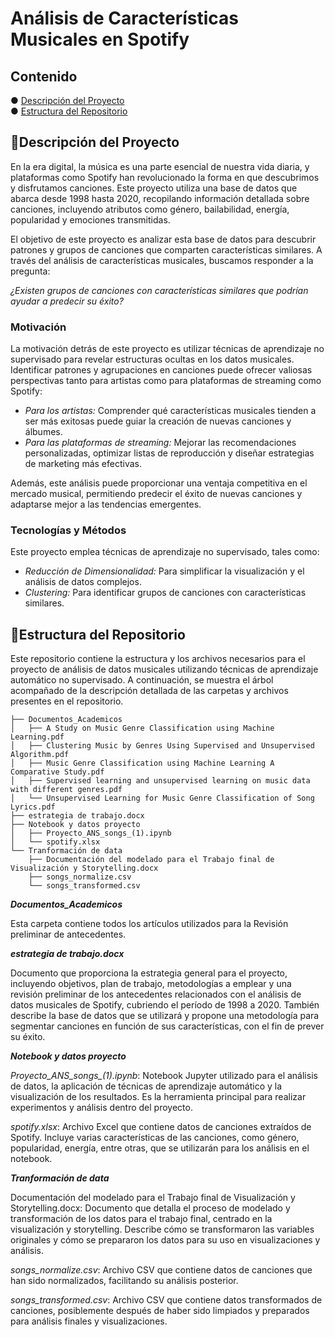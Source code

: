 # Análisis de Características Musicales en Spotify

## Contenido

●  [Descripción del Proyecto](#descripcion_proyecto)<br/>
●  [Estructura del Repositorio](#estructura_del_repo)<br/>

## 📌Descripción del Proyecto <a name="descripcion_proyecto"></a>

En la era digital, la música es una parte esencial de nuestra vida diaria, y plataformas como Spotify han revolucionado la forma en que descubrimos y disfrutamos canciones. Este proyecto utiliza una base de datos que abarca desde 1998 hasta 2020, recopilando información detallada sobre canciones, incluyendo atributos como género, bailabilidad, energía, popularidad y emociones transmitidas.

El objetivo de este proyecto es analizar esta base de datos para descubrir patrones y grupos de canciones que comparten características similares. A través del análisis de características musicales, buscamos responder a la pregunta:

*¿Existen grupos de canciones con características similares que podrían ayudar a predecir su éxito?*

### Motivación

La motivación detrás de este proyecto es utilizar técnicas de aprendizaje no supervisado para revelar estructuras ocultas en los datos musicales. Identificar patrones y agrupaciones en canciones puede ofrecer valiosas perspectivas tanto para artistas como para plataformas de streaming como Spotify:

- *Para los artistas:* Comprender qué características musicales tienden a ser más exitosas puede guiar la creación de nuevas canciones y álbumes.
- *Para las plataformas de streaming:* Mejorar las recomendaciones personalizadas, optimizar listas de reproducción y diseñar estrategias de marketing más efectivas.

Además, este análisis puede proporcionar una ventaja competitiva en el mercado musical, permitiendo predecir el éxito de nuevas canciones y adaptarse mejor a las tendencias emergentes.

### Tecnologías y Métodos

Este proyecto emplea técnicas de aprendizaje no supervisado, tales como:

- *Reducción de Dimensionalidad:* Para simplificar la visualización y el análisis de datos complejos.
- *Clustering:* Para identificar grupos de canciones con características similares.
    

## 📌Estructura del Repositorio <a name="estructura_del_repo"></a>

Este repositorio contiene la estructura y los archivos necesarios para el proyecto de análisis de datos musicales utilizando técnicas de aprendizaje automático no supervisado. A continuación, se muestra el árbol acompañado de la descripción detallada de las carpetas y archivos presentes en el repositorio.


    ├── Documentos_Academicos
    │   ├── A Study on Music Genre Classification using Machine Learning.pdf
    │   ├── Clustering Music by Genres Using Supervised and Unsupervised Algorithm.pdf
    │   ├── Music Genre Classification using Machine Learning A Comparative Study.pdf
    │   ├── Supervised learning and unsupervised learning on music data with different genres.pdf
    │   └── Unsupervised Learning for Music Genre Classification of Song Lyrics.pdf
    ├── estrategia de trabajo.docx
    ├── Notebook y datos proyecto
    │   ├── Proyecto_ANS_songs_(1).ipynb
    │   └── spotify.xlsx
    └── Tranformación de data
        ├── Documentación del modelado para el Trabajo final de Visualización y Storytelling.docx
        ├── songs_normalize.csv
        └── songs_transformed.csv

**_Documentos_Academicos_**

Esta carpeta contiene todos los artículos utilizados para la Revisión preliminar de antecedentes.


**_estrategia de trabajo.docx_**

Documento que proporciona la estrategia general para el proyecto, incluyendo objetivos, plan de trabajo, metodologías a emplear y una revisión preliminar de los antecedentes relacionados con el análisis de datos musicales de Spotify, cubriendo el período de 1998 a 2020. También describe la base de datos que se utilizará y propone una metodología para segmentar canciones en función de sus características, con el fin de prever su éxito.

**_Notebook y datos proyecto_**

*Proyecto_ANS_songs_(1).ipynb*: Notebook Jupyter utilizado para el análisis de datos, la aplicación de técnicas de aprendizaje automático y la visualización de los resultados. Es la herramienta principal para realizar experimentos y análisis dentro del proyecto.

*spotify.xlsx*: Archivo Excel que contiene datos de canciones extraídos de Spotify. Incluye varias características de las canciones, como género, popularidad, energía, entre otras, que se utilizarán para los análisis en el notebook.

**_Tranformación de data_**

Documentación del modelado para el Trabajo final de Visualización y Storytelling.docx: Documento que detalla el proceso de modelado y transformación de los datos para el trabajo final, centrado en la visualización y storytelling. Describe cómo se transformaron las variables originales y cómo se prepararon los datos para su uso en visualizaciones y análisis.

*songs_normalize.csv*: Archivo CSV que contiene datos de canciones que han sido normalizados, facilitando su análisis posterior.
    
*songs_transformed.csv*: Archivo CSV que contiene datos transformados de canciones, posiblemente después de haber sido limpiados y preparados para análisis finales y visualizaciones.

